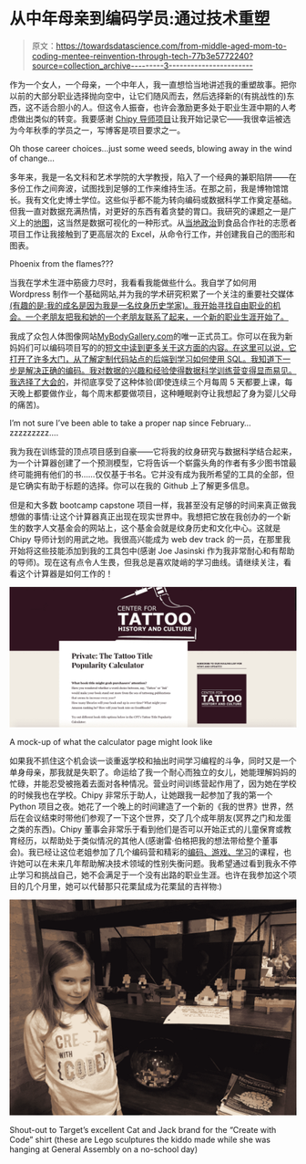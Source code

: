 # 从中年母亲到编码学员:通过技术重塑

> 原文：<https://towardsdatascience.com/from-middle-aged-mom-to-coding-mentee-reinvention-through-tech-77b3e5772240?source=collection_archive---------3----------------------->

作为一个女人，一个母亲，一个中年人，我一直想恰当地讲述我的重塑故事。把你以前的大部分职业选择抛向空中，让它们随风而去，然后选择新的(有挑战性的)东西，这不适合胆小的人。但这令人振奋，也许会激励更多处于职业生涯中期的人考虑做出类似的转变。我要感谢 [Chipy 导师项目](https://chipymentor.org/)让我开始记录它——我很幸运被选为今年秋季的学员之一，写博客是项目要求之一。

Oh those career choices…just some weed seeds, blowing away in the wind of change…

多年来，我是一名文科和艺术学院的大学教授，陷入了一个经典的兼职陷阱——在多份工作之间奔波，试图找到足够的工作来维持生活。在那之前，我是博物馆馆长。我有文化史博士学位。这些似乎都不能为转向编码或数据科学工作奠定基础。但我一直对数据充满热情，对更好的东西有着贪婪的胃口。我研究的课题之一是广义上的[地图](https://www.scribd.com/document/199323990/Renaissance-Star-Charts-Anna-Friedman-Herlihy)，这当然是数据可视化的一种形式。从[当地政治](http://austintalks.org/2011/10/is-austin-too-big/)到食品合作社的志愿者项目工作让我接触到了更高层次的 Excel，从命令行工作，并创建我自己的图形和图表。

Phoenix from the flames???

当我在学术生涯中筋疲力尽时，我看看我能做些什么。我自学了如何用 Wordpress 制作一个基础网站,并为我的学术研究积累了一个关注的重要社交媒体[(有趣的是:我的成名是因为我是一名纹身历史学家)。我开始寻找自由职业的机会。一个老朋友把我和她的一个老朋友联系了起来，一个新的职业生涯开始了。](https://www.facebook.com/tattoohistorian/)

我成了众包人体图像网站[MyBodyGallery.com](http://www.mybodygallery.com/)的唯一正式员工。你可以在我为新妈妈们可以编码项目写的的[短文中读到更多关于这方面的内容。在这里可以说，它打开了许多大门，从了解定制代码站点的后端到学习如何使用 SQL。我知道下一步是解决正确的编码。我对数据的兴趣和经验使得数据科学训练营变得显而易见。我选择了](https://www.momscancode.com/single-post/2017/07/21/Coding-Transformed-My-Work-Life)[大会的](https://generalassemb.ly/locations/chicago)，并彻底享受了这种体验(即使连续三个月每周 5 天都要上课，每天晚上都要做作业，每个周末都要做项目，这种睡眠剥夺让我想起了身为婴儿父母的痛苦)。

I’m not sure I’ve been able to take a proper nap since February…zzzzzzzzz….

我为我在训练营的顶点项目感到自豪——它将我的纹身研究与数据科学结合起来，为一个计算器创建了一个预测模型，它将告诉一个崭露头角的作者有多少图书馆最终可能拥有他们的书……仅仅基于书名。它并没有成为我所希望的工具的全部，但是它确实有助于标题的选择。你可以在我的 Github 上了解更多信息。

但是和大多数 bootcamp capstone 项目一样，我甚至没有足够的时间来真正做我想做的事情:让这个计算器真正出现在现实世界中。我想把它放在我创办的一个新生的数字人文基金会的网站上，这个基金会就是纹身历史和文化中心。这就是 Chipy 导师计划的用武之地。我很高兴能成为 web dev track 的一员，在那里我开始将这些技能添加到我的工具包中(感谢 Joe Jasinski 作为我非常耐心和有帮助的导师)。现在这有点令人生畏，但我总是喜欢陡峭的学习曲线。请继续关注，看看这个计算器是如何工作的！

![](img/0f90de612081add6adae09c967937637.png)

A mock-up of what the calculator page might look like

如果我不抓住这个机会谈一谈重返学校和抽出时间学习编程的斗争，同时又是一个单身母亲，那我就是失职了。命运给了我一个耐心而独立的女儿，她能理解妈妈的忙碌，并能忍受被拖着去面对各种情况。营业时间训练营起作用了，因为她在学校的时候我也在学校。Chipy 非常乐于助人，让她跟我一起参加了我的第一个 Python 项目之夜。她花了一个晚上的时间建造了一个新的《我的世界》世界，然后在会议结束时带他们参观了一下这个世界，交了几个成年朋友(冥界之门和龙蛋之类的东西)。Chipy 董事会非常乐于看到他们是否可以开始正式的儿童保育或教育经历，以帮助处于类似情况的其他人(感谢雷·伯格把我的想法带给整个董事会)。我已经让这位老姐参加了几个编码营和精彩的[编码、游戏、学习](https://www.codeplaylearn.com/)的课程，也许她可以在未来几年帮助解决技术领域的性别失衡问题。我希望通过看到我永不停止学习和挑战自己，她不会满足于一个没有出路的职业生涯。也许在我参加这个项目的几个月里，她可以代替那只花栗鼠成为花栗鼠的吉祥物:)

![](img/3e19c38958d02cfdc4b8114cbf55708a.png)

Shout-out to Target’s excellent Cat and Jack brand for the “Create with Code” shirt (these are Lego sculptures the kiddo made while she was hanging at General Assembly on a no-school day)